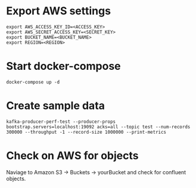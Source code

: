 # Export AWS settings
```
export AWS_ACCESS_KEY_ID=<ACCESS_KEY>
export AWS_SECRET_ACCESS_KEY=<SECRET_KEY>
export BUCKET_NAME=<BUCKET_NAME>
export REGION=<REGION>
```

# Start docker-compose
`docker-compose up -d`

# Create sample data
`kafka-producer-perf-test --producer-props bootstrap.servers=localhost:19092 acks=all --topic test --num-records 300000 --throughput -1 --record-size 1000000 --print-metrics`

# Check on AWS for objects 
Naviage to Amazon S3 -> Buckets -> yourBucket and check for confluent objects.
